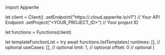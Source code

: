 import Appwrite

let client = Client()
    .setEndpoint("https://<REGION>.cloud.appwrite.io/v1") // Your API Endpoint
    .setProject("<YOUR_PROJECT_ID>") // Your project ID

let functions = Functions(client)

let templateFunctionList = try await functions.listTemplates(
    runtimes: [], // optional
    useCases: [], // optional
    limit: 1, // optional
    offset: 0 // optional
)

